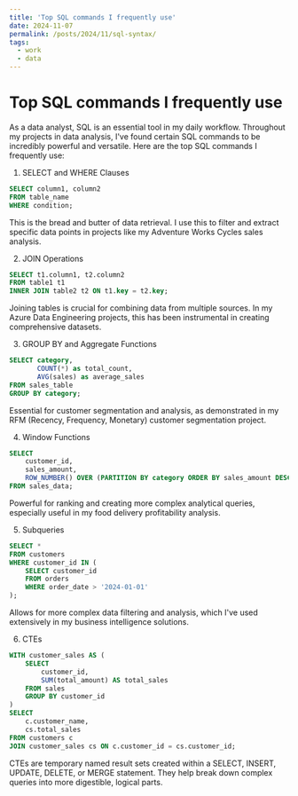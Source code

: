```yaml
---
title: 'Top SQL commands I frequently use'
date: 2024-11-07
permalink: /posts/2024/11/sql-syntax/
tags:
  - work
  - data
---
```


# Top SQL commands I frequently use
As a data analyst, SQL is an essential tool in my daily workflow. Throughout my projects in data analysis, I've found certain SQL commands to be incredibly powerful and versatile. Here are the top SQL commands I frequently use:

1. SELECT and WHERE Clauses

``` sql
SELECT column1, column2
FROM table_name
WHERE condition;
```
This is the bread and butter of data retrieval. I use this to filter and extract specific data points in projects like my Adventure Works Cycles sales analysis.

2. JOIN Operations
```sql
SELECT t1.column1, t2.column2
FROM table1 t1
INNER JOIN table2 t2 ON t1.key = t2.key;
```
Joining tables is crucial for combining data from multiple sources. In my Azure Data Engineering projects, this has been instrumental in creating comprehensive datasets.

3. GROUP BY and Aggregate Functions
```sql
SELECT category, 
       COUNT(*) as total_count, 
       AVG(sales) as average_sales
FROM sales_table
GROUP BY category;
```
Essential for customer segmentation and analysis, as demonstrated in my RFM (Recency, Frequency, Monetary) customer segmentation project.

4. Window Functions
```sql
SELECT 
    customer_id,
    sales_amount,
    ROW_NUMBER() OVER (PARTITION BY category ORDER BY sales_amount DESC) as sales_rank
FROM sales_data;
```
Powerful for ranking and creating more complex analytical queries, especially useful in my food delivery profitability analysis.

5. Subqueries
```sql
SELECT *
FROM customers
WHERE customer_id IN (
    SELECT customer_id 
    FROM orders 
    WHERE order_date > '2024-01-01'
);
```
Allows for more complex data filtering and analysis, which I've used extensively in my business intelligence solutions.

6. CTEs
```sql
WITH customer_sales AS (
    SELECT 
        customer_id,
        SUM(total_amount) AS total_sales
    FROM sales
    GROUP BY customer_id
)
SELECT 
    c.customer_name,
    cs.total_sales
FROM customers c
JOIN customer_sales cs ON c.customer_id = cs.customer_id;
```
CTEs are temporary named result sets created within a SELECT, INSERT, UPDATE, DELETE, or MERGE statement. They help break down complex queries into more digestible, logical parts.